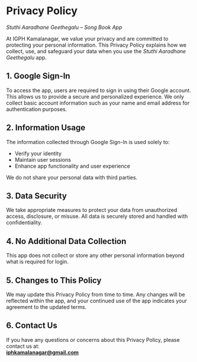 # Privacy Policy  
*Stuthi Aaradhane Geethegalu – Song Book App*

At IGPH Kamalanagar, we value your privacy and are committed to protecting your personal information. This Privacy Policy explains how we collect, use, and safeguard your data when you use the *Stuthi Aaradhane Geethegalu* app.

## 1. Google Sign-In  
To access the app, users are required to sign in using their Google account. This allows us to provide a secure and personalized experience. We only collect basic account information such as your name and email address for authentication purposes.

## 2. Information Usage  
The information collected through Google Sign-In is used solely to:

- Verify your identity  
- Maintain user sessions  
- Enhance app functionality and user experience

We do not share your personal data with third parties.

## 3. Data Security  
We take appropriate measures to protect your data from unauthorized access, disclosure, or misuse. All data is securely stored and handled with confidentiality.

## 4. No Additional Data Collection  
This app does not collect or store any other personal information beyond what is required for login.

## 5. Changes to This Policy  
We may update this Privacy Policy from time to time. Any changes will be reflected within the app, and your continued use of the app indicates your agreement to the updated terms.

## 6. Contact Us  
If you have any questions or concerns about this Privacy Policy, please contact us at:  
**iphkamalanagar@gmail.com**
